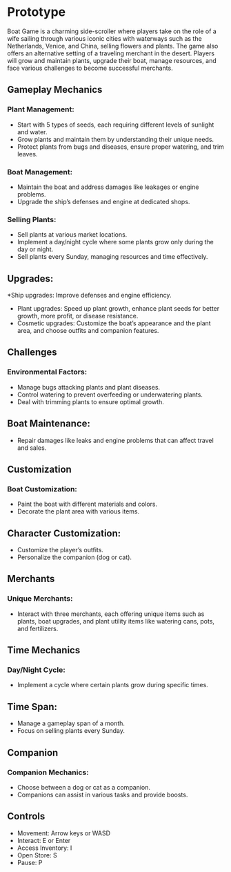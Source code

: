 # Prototype
Boat Game is a charming side-scroller where players take on the role of a wife sailing through various iconic cities with waterways such as the Netherlands, Venice, and China, selling flowers and plants. The game also offers an alternative setting of a traveling merchant in the desert. Players will grow and maintain plants, upgrade their boat, manage resources, and face various challenges to become successful merchants.

## Gameplay Mechanics
### Plant Management:
* Start with 5 types of seeds, each requiring different levels of sunlight and water.
* Grow plants and maintain them by understanding their unique needs.
* Protect plants from bugs and diseases, ensure proper watering, and trim leaves.

### Boat Management:
* Maintain the boat and address damages like leakages or engine problems.
* Upgrade the ship’s defenses and engine at dedicated shops.

### Selling Plants:
* Sell plants at various market locations.
* Implement a day/night cycle where some plants grow only during the day or night.
* Sell plants every Sunday, managing resources and time effectively.

## Upgrades:
*Ship upgrades: Improve defenses and engine efficiency.
* Plant upgrades: Speed up plant growth, enhance plant seeds for better growth, more profit, or disease resistance.
* Cosmetic upgrades: Customize the boat’s appearance and the plant area, and choose outfits and companion features.

## Challenges
### Environmental Factors:
* Manage bugs attacking plants and plant diseases.
* Control watering to prevent overfeeding or underwatering plants.
* Deal with trimming plants to ensure optimal growth.

## Boat Maintenance:
* Repair damages like leaks and engine problems that can affect travel and sales.

## Customization
### Boat Customization:
* Paint the boat with different materials and colors.
* Decorate the plant area with various items.

## Character Customization:
* Customize the player’s outfits.
* Personalize the companion (dog or cat).
  
## Merchants
### Unique Merchants:
* Interact with three merchants, each offering unique items such as plants, boat upgrades, and plant utility items like watering cans, pots, and fertilizers.

## Time Mechanics
### Day/Night Cycle:
* Implement a cycle where certain plants grow during specific times.
  
## Time Span:
* Manage a gameplay span of a month.
* Focus on selling plants every Sunday.

## Companion
### Companion Mechanics:
* Choose between a dog or cat as a companion.
* Companions can assist in various tasks and provide boosts.

## Controls
* Movement: Arrow keys or WASD
* Interact: E or Enter
* Access Inventory: I
* Open Store: S
* Pause: P
